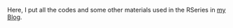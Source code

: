 Here, I put all the codes and some other materials used in the RSeries in [my Blog](http://jackycode.github.io/).
